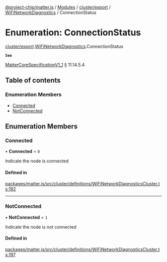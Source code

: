 [@project-chip/matter.js](../README.md) / [Modules](../modules.md) / [cluster/export](../modules/cluster_export.md) / [WiFiNetworkDiagnostics](../modules/cluster_export.WiFiNetworkDiagnostics.md) / ConnectionStatus

# Enumeration: ConnectionStatus

[cluster/export](../modules/cluster_export.md).[WiFiNetworkDiagnostics](../modules/cluster_export.WiFiNetworkDiagnostics.md).ConnectionStatus

**`See`**

[MatterCoreSpecificationV1_1](../interfaces/spec_export.MatterCoreSpecificationV1_1.md) § 11.14.5.4

## Table of contents

### Enumeration Members

- [Connected](cluster_export.WiFiNetworkDiagnostics.ConnectionStatus.md#connected)
- [NotConnected](cluster_export.WiFiNetworkDiagnostics.ConnectionStatus.md#notconnected)

## Enumeration Members

### Connected

• **Connected** = ``0``

Indicate the node is connected

#### Defined in

[packages/matter.js/src/cluster/definitions/WiFiNetworkDiagnosticsCluster.ts:192](https://github.com/project-chip/matter.js/blob/3adaded6/packages/matter.js/src/cluster/definitions/WiFiNetworkDiagnosticsCluster.ts#L192)

___

### NotConnected

• **NotConnected** = ``1``

Indicate the node is not connected

#### Defined in

[packages/matter.js/src/cluster/definitions/WiFiNetworkDiagnosticsCluster.ts:197](https://github.com/project-chip/matter.js/blob/3adaded6/packages/matter.js/src/cluster/definitions/WiFiNetworkDiagnosticsCluster.ts#L197)
